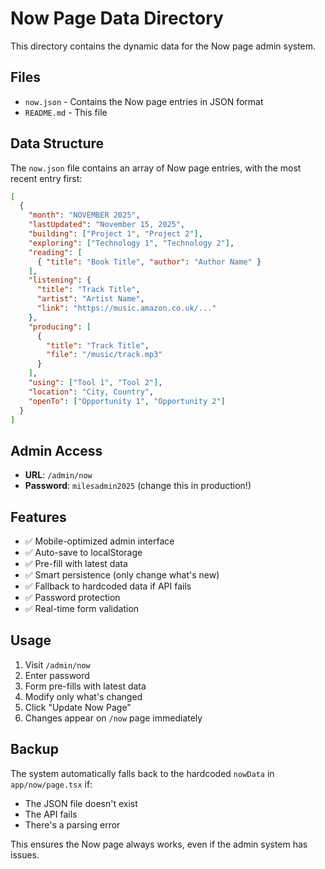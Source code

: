 # Now Page Data Directory

This directory contains the dynamic data for the Now page admin system.

## Files

- `now.json` - Contains the Now page entries in JSON format
- `README.md` - This file

## Data Structure

The `now.json` file contains an array of Now page entries, with the most recent entry first:

```json
[
  {
    "month": "NOVEMBER 2025",
    "lastUpdated": "November 15, 2025",
    "building": ["Project 1", "Project 2"],
    "exploring": ["Technology 1", "Technology 2"],
    "reading": [
      { "title": "Book Title", "author": "Author Name" }
    ],
    "listening": {
      "title": "Track Title",
      "artist": "Artist Name",
      "link": "https://music.amazon.co.uk/..."
    },
    "producing": [
      {
        "title": "Track Title",
        "file": "/music/track.mp3"
      }
    ],
    "using": ["Tool 1", "Tool 2"],
    "location": "City, Country",
    "openTo": ["Opportunity 1", "Opportunity 2"]
  }
]
```

## Admin Access

- **URL**: `/admin/now`
- **Password**: `milesadmin2025` (change this in production!)

## Features

- ✅ Mobile-optimized admin interface
- ✅ Auto-save to localStorage
- ✅ Pre-fill with latest data
- ✅ Smart persistence (only change what's new)
- ✅ Fallback to hardcoded data if API fails
- ✅ Password protection
- ✅ Real-time form validation

## Usage

1. Visit `/admin/now`
2. Enter password
3. Form pre-fills with latest data
4. Modify only what's changed
5. Click "Update Now Page"
6. Changes appear on `/now` page immediately

## Backup

The system automatically falls back to the hardcoded `nowData` in `app/now/page.tsx` if:
- The JSON file doesn't exist
- The API fails
- There's a parsing error

This ensures the Now page always works, even if the admin system has issues.
